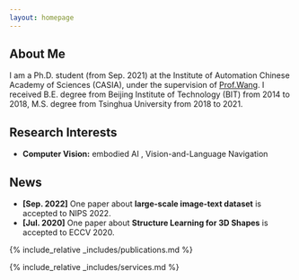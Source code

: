 ```yaml
---
layout: homepage
---
```


## About Me

I am a Ph.D. student (from Sep. 2021) at the Institute of Automation Chinese Academy of Sciences (CASIA), under the supervision of [Prof.Wang](https://nlpr.ia.ac.cn/iva/homepage/jqwang/index.htm).
I received B.E. degree from Beijing Institute of Technology (BIT) from 2014 to 2018, M.S. degree from Tsinghua University from 2018 to 2021.

## Research Interests

- **Computer Vision:** embodied AI , Vision-and-Language Navigation

## News

- **[Sep. 2022]** One paper about **large-scale image-text dataset** is accepted to NIPS 2022.
- **[Jul. 2020]** One paper about **Structure Learning for 3D Shapes** is accepted to ECCV 2020.


{% include_relative _includes/publications.md %}

{% include_relative _includes/services.md %}
